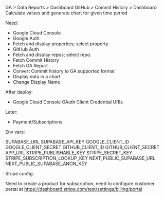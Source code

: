 GA > Data Reports > Dashboard
GitHub > Commit History > Dashboard
Calculate values and generate chart for given time period

Need: 
 * Google Cloud Console
 * Google Auth
 * Fetch and display properties; select property
 * GitHub Auth
 * Fetch and display repos; select repo.
 * Fetch Commit History
 * Fetch GA Report 
 * Convert Commit history to GA supported format
 * Display data in a chart
 * Change Display Name

After deploy:
 * Google Cloud Console OAuth Client Credential URIs 

Later:
 * Payment/Subscriptions

Env vars:

SUPABASE_URL
SUPABASE_API_KEY
GOOGLE_CLIENT_ID
GOOGLE_CLIENT_SECRET
GITHUB_CLIENT_ID
GITHUB_CLIENT_SECRET
APP_URL
STRIPE_PUBLISHABLE_KEY
STRIPE_SECRET_KEY
STRIPE_SUBSCRIPTION_LOOKUP_KEY
NEXT_PUBLIC_SUPABASE_URL
NEXT_PUBLIC_SUPABASE_ANON_KEY

Stripe config:

Need to create a product for subscription,
need to configure customer portal at https://dashboard.stripe.com/test/settings/billing/portal
